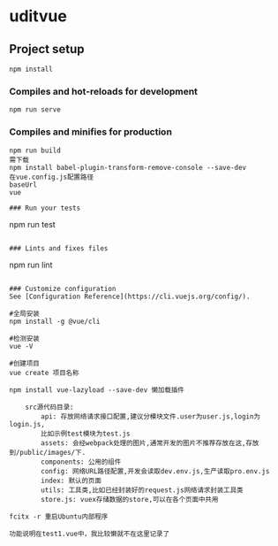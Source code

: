 # uditvue

## Project setup

```
npm install
```

### Compiles and hot-reloads for development

```
npm run serve
```

### Compiles and minifies for production

```
npm run build
需下载
npm install babel-plugin-transform-remove-console --save-dev
在vue.config.js配置路径
baseUrl
vue

### Run your tests
```

npm run test

```

### Lints and fixes files
```

npm run lint

```

### Customize configuration
See [Configuration Reference](https://cli.vuejs.org/config/).

#全局安装
npm install -g @vue/cli

#检测安装
vue -V

#创建项目
vue create 项目名称

npm install vue-lazyload --save-dev 懒加载插件

    src源代码目录:
        api: 存放网络请求接口配置,建议分模块文件.user为user.js,login为login.js,
        比如示例test模块为test.js
        assets: 会经webpack处理的图片,通常开发的图片不推荐存放在这,存放到/public/images/下.
        components: 公用的组件
        config: 网络URL路径配置,开发会读取dev.env.js,生产读取pro.env.js
        index: 默认的页面
        utils: 工具类,比如已经封装好的request.js网络请求封装工具类
        store.js: vuex存储数据的store,可以在各个页面中共用
        
fcitx -r 重启Ubuntu内部程序

功能说明在test1.vue中，我比较懒就不在这里记录了
```
